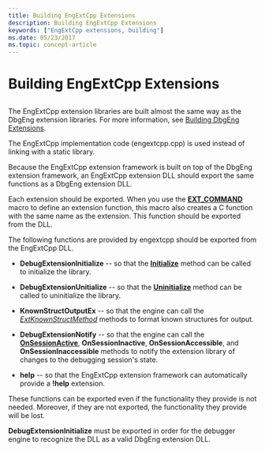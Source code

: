 ```yaml
---
title: Building EngExtCpp Extensions
description: Building EngExtCpp Extensions
keywords: ["EngExtCpp extensions, building"]
ms.date: 05/23/2017
ms.topic: concept-article
---
```


# Building EngExtCpp Extensions


## <span id="ddk_building_dbgeng_extensions_dbx"></span><span id="DDK_BUILDING_DBGENG_EXTENSIONS_DBX"></span>


The EngExtCpp extension libraries are built almost the same way as the DbgEng extension libraries. For more information, see [Building DbgEng Extensions](building-dbgeng-extensions.md).

The EngExtCpp implementation code (engextcpp.cpp) is used instead of linking with a static library.

Because the EngExtCpp extension framework is built on top of the DbgEng extension framework, an EngExtCpp extension DLL should export the same functions as a DbgEng extension DLL.

Each extension should be exported. When you use the [**EXT\_COMMAND**](/windows-hardware/drivers/ddi/engextcpp/nf-engextcpp-ext_command) macro to define an extension function, this macro also creates a C function with the same name as the extension. This function should be exported from the DLL.

The following functions are provided by engextcpp should be exported from the EngExtCpp DLL.

-   **DebugExtensionInitialize** -- so that the [**Initialize**](/previous-versions/windows/hardware/previsioning-framework/ff550945(v=vs.85)) method can be called to initialize the library.

-   **DebugExtensionUnitialize** -- so that the [**Uninitialize**](/previous-versions/windows/hardware/previsioning-framework/ff558961(v=vs.85)) method can be called to uninitialize the library.

-   **KnownStructOutputEx** -- so that the engine can call the [*ExtKnownStructMethod*](/previous-versions/windows/hardware/previsioning-framework/ff543989(v=vs.85)) methods to format known structures for output.

-   **DebugExtensionNotify** -- so that the engine can call the [**OnSessionActive**](/previous-versions/windows/hardware/previsioning-framework/ff552312(v=vs.85)), **OnSessionInactive**, **OnSessionAccessible**, and **OnSessionInaccessible** methods to notify the extension library of changes to the debugging session's state.

-   **help** -- so that the EngExtCpp extension framework can automatically provide a **!help** extension.

These functions can be exported even if the functionality they provide is not needed. Moreover, if they are not exported, the functionality they provide will be lost.

**DebugExtensionInitialize** must be exported in order for the debugger engine to recognize the DLL as a valid DbgEng extension DLL.

 

